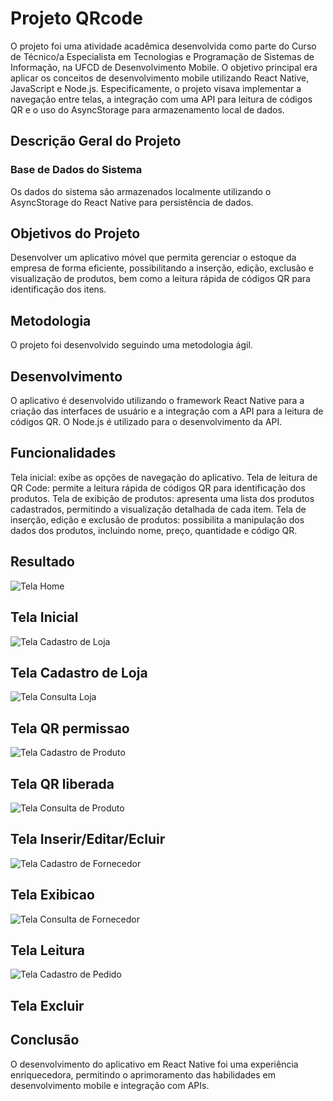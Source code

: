 # Projeto QRcode

O projeto foi uma atividade acadêmica desenvolvida como parte do Curso de Técnico/a Especialista em Tecnologias e Programação de Sistemas de Informação, na UFCD de Desenvolvimento Mobile. O objetivo principal era aplicar os conceitos de desenvolvimento mobile utilizando React Native, JavaScript e Node.js. Especificamente, o projeto visava implementar a navegação entre telas, a integração com uma API para leitura de códigos QR e o uso do AsyncStorage para armazenamento local de dados.

## Descrição Geral do Projeto


### Base de Dados do Sistema

Os dados do sistema são armazenados localmente utilizando o AsyncStorage do React Native para persistência de dados.


## Objetivos do Projeto

Desenvolver um aplicativo móvel que permita gerenciar o estoque da empresa de forma eficiente, possibilitando a inserção, edição, exclusão e visualização de produtos, bem como a leitura rápida de códigos QR para identificação dos itens.

## Metodologia

O projeto foi desenvolvido seguindo uma metodologia ágil.

## Desenvolvimento

O aplicativo é desenvolvido utilizando o framework React Native para a criação das interfaces de usuário e a integração com a API para a leitura de códigos QR. O Node.js é utilizado para o desenvolvimento da API.

## Funcionalidades

Tela inicial: exibe as opções de navegação do aplicativo.
Tela de leitura de QR Code: permite a leitura rápida de códigos QR para identificação dos produtos.
Tela de exibição de produtos: apresenta uma lista dos produtos cadastrados, permitindo a visualização detalhada de cada item.
Tela de inserção, edição e exclusão de produtos: possibilita a manipulação dos dados dos produtos, incluindo nome, preço, quantidade e código QR.


## Resultado


![Tela Home](Imagem/HOME.png)
## Tela Inicial

![Tela Cadastro de Loja](Imagem/cadLoja.png)
## Tela Cadastro de Loja

![Tela Consulta Loja](Imagem/ConsLoja.png)
## Tela QR permissao

![Tela Cadastro de Produto](Imagem/CadProd.png)
## Tela QR liberada

![Tela Consulta de Produto](Imagem/ConsProd.png)
## Tela Inserir/Editar/Ecluir

![Tela Cadastro de Fornecedor](Imagem/CadForn.png)
## Tela Exibicao

![Tela Consulta de Fornecedor](Imagem/ConsForn.png)
## Tela Leitura

![Tela Cadastro de Pedido](Imagem/CadPedido.png)
## Tela Excluir

## Conclusão

O desenvolvimento do aplicativo em React Native foi uma experiência enriquecedora, permitindo o aprimoramento das habilidades em desenvolvimento mobile e integração com APIs. 
